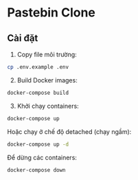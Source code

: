 # Pastebin Clone

## Cài đặt

1. Copy file môi trường:
```bash
cp .env.example .env
```

2. Build Docker images:
```bash
docker-compose build
```

3. Khởi chạy containers:
```bash
docker-compose up
```

Hoặc chạy ở chế độ detached (chạy ngầm):
```bash
docker-compose up -d
```

Để dừng các containers:
```bash
docker-compose down
``` 